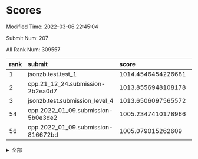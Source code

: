 # Scores

Modified Time: 2022-03-06 22:45:04

Submit Num: 207

All Rank Num: 309557

| rank |               submit               |       score        |       sigma        | pk_num |
| :--- | :--------------------------------- | :----------------- | :----------------- | :----- |
| 1    | jsonzb.test.test_1                 | 1014.4546454226681 | 0.8717172411420533 | 5979   |
| 2    | cpp.21_12_24.submission-2b2ea0d7   | 1013.8556948108178 | 0.8241600420058771 | 5981   |
| 3    | jsonzb.test.submission_level_4     | 1013.6506097565572 | 0.8057840596399156 | 5984   |
| 54   | cpp.2022_01_09.submission-5b0e3de2 | 1005.2347410178966 | 0.7141744804335706 | 5982   |
| 56   | cpp.2022_01_09.submission-816672bd | 1005.079015262609  | 0.7011032304142412 | 5986   |


<details>
<summary>全部</summary>

| rank |                 submit                 |       score        |       sigma        | pk_num |
| :--- | :------------------------------------- | :----------------- | :----------------- | :----- |
| 1    | jsonzb.test.test_1                     | 1014.4546454226681 | 0.8717172411420533 | 5979   |
| 2    | cpp.21_12_24.submission-2b2ea0d7       | 1013.8556948108178 | 0.8241600420058771 | 5981   |
| 3    | jsonzb.test.submission_level_4         | 1013.6506097565572 | 0.8057840596399156 | 5984   |
| 4    | gobigger.level_3.submission_level_3_31 | 1011.5675990972684 | 0.7490553359887282 | 5989   |
| 5    | gobigger.level_3.submission_level_3_46 | 1011.2517833571883 | 0.7838813261102716 | 5983   |
| 6    | gobigger.level_3.submission_level_3_45 | 1010.8818702268138 | 0.768903595100562  | 5982   |
| 7    | gobigger.level_3.submission_level_3_32 | 1010.8741050221176 | 0.7674355323261434 | 5976   |
| 8    | gobigger.level_3.submission_level_3_4  | 1010.6730681788279 | 0.7742209072001364 | 5984   |
| 9    | gobigger.level_3.submission_level_3_23 | 1010.4927261902367 | 0.7960326207366601 | 5981   |
| 10   | gobigger.level_3.submission_level_3_9  | 1010.4404796740182 | 0.7716240914205819 | 5982   |
| 11   | gobigger.level_3.submission_level_3_22 | 1010.3992974309461 | 0.7561858714316261 | 5977   |
| 12   | gobigger.level_3.submission_level_3_38 | 1010.3789716240813 | 0.7475633838924898 | 5981   |
| 13   | gobigger.level_3.submission_level_3_44 | 1010.3570235100609 | 0.7615306703104002 | 5980   |
| 14   | gobigger.level_3.submission_level_3_2  | 1010.3238560548491 | 0.738001277860209  | 5981   |
| 15   | gobigger.level_3.submission_level_3_0  | 1010.3123567875549 | 0.7683720514443302 | 5976   |
| 16   | gobigger.level_3.submission_level_3_29 | 1010.2822625530074 | 0.7649404495460774 | 5986   |
| 17   | gobigger.level_3.submission_level_3_25 | 1010.2771842265643 | 0.7753878252804561 | 5984   |
| 18   | gobigger.level_3.submission_level_3_8  | 1010.1995342893298 | 0.7436490263927172 | 5978   |
| 19   | gobigger.level_3.submission_level_3_14 | 1010.1275784575798 | 0.7471758454729782 | 5983   |
| 20   | gobigger.level_3.submission_level_3_20 | 1010.0630878539213 | 0.760473806078738  | 5984   |
| 21   | gobigger.level_3.submission_level_3_35 | 1010.0418516242995 | 0.7526679782175654 | 5989   |
| 22   | gobigger.level_3.submission_level_3_34 | 1010.0132365750059 | 0.7425305086714143 | 5979   |
| 23   | gobigger.level_3.submission_level_3_15 | 1009.8883094574495 | 0.7526329179943005 | 5978   |
| 24   | gobigger.level_3.submission_level_3_11 | 1009.8846744443867 | 0.7590527315789101 | 5981   |
| 25   | gobigger.level_3.submission_level_3_21 | 1009.8582581631484 | 0.7545956097100812 | 5981   |
| 26   | gobigger.level_3.submission_level_3_47 | 1009.8308022167005 | 0.7619841619732863 | 5979   |
| 27   | gobigger.level_3.submission_level_3_18 | 1009.7928727679968 | 0.7635918856161698 | 5984   |
| 28   | gobigger.level_3.submission_level_3_1  | 1009.7895926673439 | 0.7477989075554    | 5977   |
| 29   | gobigger.level_3.submission_level_3_36 | 1009.7367149812194 | 0.7545276816314509 | 5982   |
| 30   | gobigger.level_3.submission_level_3_42 | 1009.6741978999269 | 0.7463788365345836 | 5982   |
| 31   | gobigger.level_3.submission_level_3_16 | 1009.6700778564008 | 0.7915344712745395 | 5984   |
| 32   | gobigger.level_3.submission_level_3_43 | 1009.5979942677682 | 0.7601569423732304 | 5982   |
| 33   | gobigger.level_3.submission_level_3_12 | 1009.5694197621314 | 0.7411185267476263 | 5984   |
| 34   | gobigger.level_3.submission_level_3_27 | 1009.5173907111568 | 0.7613659719953748 | 5980   |
| 35   | gobigger.level_3.submission_level_3_19 | 1009.5141989707337 | 0.7470177819997249 | 5981   |
| 36   | gobigger.level_3.submission_level_3_41 | 1009.4802698488837 | 0.7515448894291813 | 5978   |
| 37   | gobigger.level_3.submission_level_3_26 | 1009.4698932716648 | 0.7501400887956408 | 5985   |
| 38   | gobigger.level_3.submission_level_3_6  | 1009.4578421526463 | 0.761126770470416  | 5981   |
| 39   | gobigger.level_3.submission_level_3_30 | 1009.4153594391547 | 0.7494351207397045 | 5984   |
| 40   | gobigger.level_3.submission_level_3_28 | 1009.2995556033927 | 0.7613833790082569 | 5985   |
| 41   | gobigger.level_3.submission_level_3_17 | 1009.2750316323923 | 0.7505886900914812 | 5983   |
| 42   | gobigger.level_3.submission_level_3_13 | 1009.1557374054352 | 0.7595558167358919 | 5982   |
| 43   | gobigger.level_3.submission_level_3_48 | 1009.1552082980339 | 0.7528010627693154 | 5981   |
| 44   | gobigger.level_3.submission_level_3_7  | 1009.1504847341497 | 0.7352098794716552 | 5985   |
| 45   | gobigger.level_3.submission_level_3_37 | 1008.983430149835  | 0.7463455171616163 | 5983   |
| 46   | gobigger.level_3.submission_level_3_49 | 1008.8477073008021 | 0.7362780424621014 | 5986   |
| 47   | gobigger.level_3.submission_level_3_40 | 1008.8182640455642 | 0.7472448841762879 | 5980   |
| 48   | gobigger.level_3.submission_level_3_33 | 1008.681054472037  | 0.7521232386323964 | 5984   |
| 49   | gobigger.level_3.submission_level_3_5  | 1008.6348967008706 | 0.724782984310681  | 5981   |
| 50   | gobigger.level_3.submission_level_3_39 | 1008.622442446035  | 0.7500393495800852 | 5981   |
| 51   | gobigger.level_3.submission_level_3_10 | 1008.596275681459  | 0.729571992356464  | 5981   |
| 52   | gobigger.level_3.submission_level_3_24 | 1008.0175364459635 | 0.7336244734139993 | 5985   |
| 53   | gobigger.level_3.submission_level_3_3  | 1007.9080585407312 | 0.7415121618861109 | 5977   |
| 54   | cpp.2022_01_09.submission-5b0e3de2     | 1005.2347410178966 | 0.7141744804335706 | 5982   |
| 55   | gobigger.level_1.submission_level_1_4  | 1005.1795067672414 | 0.7369071400187784 | 5974   |
| 56   | cpp.2022_01_09.submission-816672bd     | 1005.079015262609  | 0.7011032304142412 | 5986   |
| 57   | gobigger.level_1.submission_level_1_12 | 1004.818168542271  | 0.7164893673335673 | 5980   |
| 58   | gobigger.level_1.submission_level_1_46 | 1004.7301519274267 | 0.7228350020209283 | 5978   |
| 59   | gobigger.level_1.submission_level_1_48 | 1004.5628040039752 | 0.7153869604685842 | 5978   |
| 60   | gobigger.level_1.submission_level_1_9  | 1004.5036400882893 | 0.7111546879970583 | 5978   |
| 61   | gobigger.level_1.submission_level_1_36 | 1004.4670651983857 | 0.7279555833744101 | 5984   |
| 62   | gobigger.level_1.submission_level_1_34 | 1004.4325118361957 | 0.7242557292528651 | 5983   |
| 63   | gobigger.level_1.submission_level_1_24 | 1004.2977255840015 | 0.7207729381132469 | 5989   |
| 64   | gobigger.level_1.submission_level_1_41 | 1004.2568923598513 | 0.7167286189056384 | 5977   |
| 65   | gobigger.level_1.submission_level_1_37 | 1004.1725420341761 | 0.7131992049463447 | 5982   |
| 66   | gobigger.level_1.submission_level_1_3  | 1004.0794365438893 | 0.7152617352870486 | 5982   |
| 67   | gobigger.level_1.submission_level_1_20 | 1003.9639584332081 | 0.716300981896629  | 5982   |
| 68   | gobigger.level_1.submission_level_1_6  | 1003.9499361950573 | 0.718134356370498  | 5984   |
| 69   | gobigger.level_1.submission_level_1_10 | 1003.8785061165091 | 0.7146220962884595 | 5990   |
| 70   | gobigger.level_1.submission_level_1_32 | 1003.7511543044826 | 0.7117429474589476 | 5981   |
| 71   | gobigger.level_1.submission_level_1_43 | 1003.620565338044  | 0.7215673389422301 | 5979   |
| 72   | gobigger.level_1.submission_level_1_16 | 1003.5684131777919 | 0.7136252572374352 | 5978   |
| 73   | gobigger.level_1.submission_level_1_2  | 1003.5580474315335 | 0.7240717672038972 | 5985   |
| 74   | gobigger.level_1.submission_level_1_38 | 1003.5085888662929 | 0.7233600092779011 | 5982   |
| 75   | gobigger.level_1.submission_level_1_39 | 1003.418861087569  | 0.7143324677953782 | 5986   |
| 76   | gobigger.level_1.submission_level_1_28 | 1003.3475946292338 | 0.7023443761977441 | 5980   |
| 77   | gobigger.level_1.submission_level_1_21 | 1003.3259461799165 | 0.7219082339918961 | 5981   |
| 78   | gobigger.level_1.submission_level_1_27 | 1003.2762976925522 | 0.7150308859647689 | 5981   |
| 79   | gobigger.level_1.submission_level_1_42 | 1003.2631800148713 | 0.707487036453596  | 5984   |
| 80   | gobigger.level_1.submission_level_1_45 | 1003.2591502602633 | 0.708308624230564  | 5980   |
| 81   | gobigger.level_1.submission_level_1_0  | 1003.2529620459695 | 0.7208476836163455 | 5983   |
| 82   | gobigger.level_1.submission_level_1_35 | 1003.1983078553423 | 0.7181737774176945 | 5982   |
| 83   | gobigger.level_1.submission_level_1_14 | 1003.1772693615313 | 0.7098187034288053 | 5982   |
| 84   | gobigger.level_1.submission_level_1_49 | 1003.1744930619062 | 0.7076031632981392 | 5981   |
| 85   | gobigger.level_1.submission_level_1_19 | 1003.1422837213628 | 0.7183103970403953 | 5988   |
| 86   | gobigger.level_1.submission_level_1_33 | 1003.100268905734  | 0.7139799496199949 | 5983   |
| 87   | gobigger.level_1.submission_level_1_7  | 1003.0740459129966 | 0.7193666336131528 | 5981   |
| 88   | gobigger.level_1.submission_level_1_25 | 1003.0620917279733 | 0.7199617493787797 | 5977   |
| 89   | gobigger.level_1.submission_level_1_11 | 1003.0006638929013 | 0.718884955958245  | 5979   |
| 90   | gobigger.level_1.submission_level_1_13 | 1002.9935719100578 | 0.72518730645936   | 5981   |
| 91   | gobigger.level_1.submission_level_1_5  | 1002.9571267234687 | 0.71835748231777   | 5989   |
| 92   | gobigger.level_1.submission_level_1_47 | 1002.9254305282473 | 0.714515739968252  | 5979   |
| 93   | gobigger.level_1.submission_level_1_1  | 1002.9108120673069 | 0.7184739799794088 | 5980   |
| 94   | gobigger.level_1.submission_level_1_30 | 1002.8506989163028 | 0.7181213463941593 | 5986   |
| 95   | gobigger.level_1.submission_level_1_23 | 1002.8136662728293 | 0.7175966315219185 | 5979   |
| 96   | gobigger.level_1.submission_level_1_8  | 1002.6858867714294 | 0.720907670021478  | 5986   |
| 97   | gobigger.level_1.submission_level_1_44 | 1002.6130501781106 | 0.7181635978674495 | 5979   |
| 98   | gobigger.level_1.submission_level_1_18 | 1002.5564943718598 | 0.7185795919969032 | 5986   |
| 99   | gobigger.level_1.submission_level_1_22 | 1002.5532220784968 | 0.7127305932671117 | 5977   |
| 100  | gobigger.level_1.submission_level_1_15 | 1002.4191444097527 | 0.7129102007253052 | 5987   |
| 101  | gobigger.level_1.submission_level_1_31 | 1002.3019395360744 | 0.717745003873932  | 5986   |
| 102  | gobigger.level_1.submission_level_1_17 | 1002.1809712412978 | 0.7085068224713768 | 5977   |
| 103  | gobigger.level_1.submission_level_1_29 | 1002.0599943850835 | 0.7068025745124888 | 5983   |
| 104  | gobigger.level_1.submission_level_1_40 | 1001.6008904704728 | 0.7323055128187111 | 5974   |
| 105  | gobigger.level_1.submission_level_1_26 | 1001.4604166702488 | 0.7215293960822341 | 5986   |
| 106  | gobigger.random.submission_random_42   | 997.242433119814   | 0.7096691534600403 | 5980   |
| 107  | gobigger.random.submission_random_44   | 997.0563435485458  | 0.7069317335434665 | 5986   |
| 108  | gobigger.random.submission_random_13   | 996.9897694385903  | 0.7080056880863621 | 5978   |
| 109  | gobigger.random.submission_random_1    | 996.8615467621632  | 0.7039251106828663 | 5978   |
| 110  | gobigger.random.submission_random_40   | 996.8080497680636  | 0.7041524232911984 | 5981   |
| 111  | gobigger.random.submission_random_26   | 996.6495866764865  | 0.6953938656100164 | 5986   |
| 112  | gobigger.random.submission_random_49   | 996.6358329214953  | 0.7032029279383205 | 5979   |
| 113  | gobigger.random.submission_random_24   | 996.5112116759941  | 0.7018787982709912 | 5980   |
| 114  | gobigger.random.submission_random_4    | 996.490474034695   | 0.7062306616861297 | 5982   |
| 115  | gobigger.random.submission_random_10   | 996.4134854856264  | 0.7226487862995055 | 5982   |
| 116  | gobigger.random.submission_random_15   | 996.4062350704502  | 0.7055671432238158 | 5978   |
| 117  | gobigger.random.submission_random_25   | 996.3830943051031  | 0.711864221030298  | 5983   |
| 118  | gobigger.random.submission_random_28   | 996.324357661666   | 0.7061638290821506 | 5986   |
| 119  | gobigger.random.submission_random_43   | 996.3069116802243  | 0.7266652814288089 | 5979   |
| 120  | gobigger.random.submission_random_38   | 996.2858169533973  | 0.7027652984168764 | 5981   |
| 121  | gobigger.random.submission_random_37   | 996.2598561786332  | 0.7228529514126009 | 5980   |
| 122  | gobigger.random.submission_random_39   | 996.2504649244412  | 0.7178266138872627 | 5977   |
| 123  | gobigger.random.submission_random_34   | 996.1834778625233  | 0.7057288462646799 | 5979   |
| 124  | gobigger.random.submission_random_36   | 996.1573725898504  | 0.7020203974764395 | 5980   |
| 125  | gobigger.random.submission_random_6    | 996.1283785650484  | 0.7207728484949012 | 5984   |
| 126  | gobigger.random.submission_random_27   | 996.0276109921357  | 0.7125303207293272 | 5987   |
| 127  | gobigger.random.submission_random_3    | 996.0067833295134  | 0.709733378786123  | 5985   |
| 128  | gobigger.random.submission_random_23   | 995.994829812789   | 0.7108002380643639 | 5984   |
| 129  | gobigger.random.submission_random_19   | 995.9650915108374  | 0.7089919632520449 | 5985   |
| 130  | gobigger.random.submission_random_32   | 995.872993586938   | 0.7209439791329635 | 5984   |
| 131  | gobigger.random.submission_random_33   | 995.8683388172047  | 0.7189764316072547 | 5985   |
| 132  | gobigger.random.submission_random_41   | 995.8627373786002  | 0.7165976395290254 | 5984   |
| 133  | gobigger.random.submission_random_0    | 995.776081488318   | 0.7113785493808131 | 5980   |
| 134  | gobigger.random.submission_random_48   | 995.7653293416912  | 0.700457720478622  | 5983   |
| 135  | gobigger.random.submission_random_2    | 995.7442153681566  | 0.7086199105541994 | 5985   |
| 136  | gobigger.random.submission_random_35   | 995.7389784336787  | 0.720671403880023  | 5977   |
| 137  | gobigger.random.submission_random_16   | 995.7263851244043  | 0.7081624311235762 | 5983   |
| 138  | gobigger.random.submission_random_9    | 995.7259460014753  | 0.7108110078233215 | 5982   |
| 139  | gobigger.random.submission_random_21   | 995.7053387837973  | 0.7071084981807095 | 5984   |
| 140  | gobigger.random.submission_random_14   | 995.6907667124019  | 0.7203003069499905 | 5977   |
| 141  | gobigger.random.submission_random_47   | 995.6250771526763  | 0.7133639673141907 | 5982   |
| 142  | gobigger.random.submission_random_46   | 995.6102205072095  | 0.7046866258101833 | 5983   |
| 143  | gobigger.random.submission_random_20   | 995.5541118712308  | 0.7102851978517085 | 5987   |
| 144  | gobigger.random.submission_random_7    | 995.5087384140135  | 0.7275080034091268 | 5980   |
| 145  | gobigger.random.submission_random_11   | 995.4673118536336  | 0.7159575407842573 | 5980   |
| 146  | gobigger.random.submission_random_12   | 995.3632799426128  | 0.7006398999210568 | 5982   |
| 147  | gobigger.random.submission_random_8    | 995.2849617011412  | 0.7134329142134646 | 5981   |
| 148  | gobigger.random.submission_random_22   | 995.1655984858614  | 0.7174192736844269 | 5983   |
| 149  | gobigger.random.submission_random_45   | 994.9206403216319  | 0.7196044146897914 | 5979   |
| 150  | gobigger.random.submission_random_29   | 994.8471465409764  | 0.724905900579036  | 5981   |
| 151  | gobigger.random.submission_random_18   | 994.7205333276253  | 0.7057944908833782 | 5984   |
| 152  | gobigger.random.submission_random_17   | 994.7172856943877  | 0.7107175000074651 | 5982   |
| 153  | gobigger.random.submission_random_31   | 994.6252189926917  | 0.7133426048456435 | 5983   |
| 154  | gobigger.random.submission_random_30   | 994.5452100167836  | 0.735171032247639  | 5985   |
| 155  | gobigger.level_2.submission_level_2_24 | 994.3737694539675  | 0.7298189331159827 | 5980   |
| 156  | gobigger.random.submission_random_5    | 994.3399823609212  | 0.7243135967198314 | 5983   |
| 157  | gobigger.level_2.submission_level_2_41 | 994.2887745474272  | 0.7279925931241606 | 5987   |
| 158  | gobigger.level_2.submission_level_2_14 | 994.165059119567   | 0.7519553385749624 | 5975   |
| 159  | gobigger.level_2.submission_level_2_34 | 993.8125741863558  | 0.7291633869958133 | 5985   |
| 160  | gobigger.level_2.submission_level_2_13 | 993.7777273615355  | 0.7418125424930416 | 5985   |
| 161  | gobigger.level_2.submission_level_2_9  | 993.7242736207161  | 0.7432994390321204 | 5978   |
| 162  | gobigger.level_2.submission_level_2_47 | 993.6659872799411  | 0.7315641556931058 | 5982   |
| 163  | gobigger.level_2.submission_level_2_19 | 993.30369841406    | 0.7286458943576278 | 5979   |
| 164  | gobigger.level_2.submission_level_2_46 | 993.1869877710063  | 0.7384213550665184 | 5980   |
| 165  | gobigger.level_2.submission_level_2_7  | 993.1094677901663  | 0.733245859901376  | 5979   |
| 166  | gobigger.level_2.submission_level_2_3  | 993.0997685752704  | 0.7331017748159544 | 5979   |
| 167  | gobigger.level_2.submission_level_2_23 | 993.018340860838   | 0.751861174815533  | 5981   |
| 168  | gobigger.level_2.submission_level_2_20 | 992.9692068120112  | 0.74664780065087   | 5978   |
| 169  | gobigger.level_2.submission_level_2_4  | 992.9086494722625  | 0.7304798045863325 | 5977   |
| 170  | gobigger.level_2.submission_level_2_12 | 992.8724118244724  | 0.7244493660355245 | 5981   |
| 171  | gobigger.level_2.submission_level_2_30 | 992.8436178684645  | 0.7439466968734436 | 5981   |
| 172  | gobigger.level_2.submission_level_2_44 | 992.8023637823487  | 0.7364879037809398 | 5980   |
| 173  | gobigger.level_2.submission_level_2_2  | 992.716947475223   | 0.7298751628269448 | 5981   |
| 174  | gobigger.level_2.submission_level_2_22 | 992.6381205728346  | 0.7633567307292486 | 5980   |
| 175  | gobigger.level_2.submission_level_2_21 | 992.629922698478   | 0.7381243011858263 | 5978   |
| 176  | gobigger.level_2.submission_level_2_6  | 992.5866058970256  | 0.7255045349049788 | 5987   |
| 177  | gobigger.level_2.submission_level_2_32 | 992.5229811482569  | 0.7609985683492693 | 5983   |
| 178  | gobigger.level_2.submission_level_2_27 | 992.4361555013819  | 0.7362994709771689 | 5985   |
| 179  | gobigger.level_2.submission_level_2_10 | 992.3781231972492  | 0.736394138257793  | 5978   |
| 180  | gobigger.level_2.submission_level_2_39 | 992.3279219678432  | 0.7515644372455685 | 5978   |
| 181  | gobigger.level_2.submission_level_2_25 | 992.3219819662762  | 0.7418240744657237 | 5985   |
| 182  | gobigger.level_2.submission_level_2_42 | 992.2730202886327  | 0.7396277276361987 | 5981   |
| 183  | gobigger.level_2.submission_level_2_37 | 992.2145379996073  | 0.7516838460373925 | 5983   |
| 184  | gobigger.level_2.submission_level_2_18 | 992.1810514893501  | 0.7595252040446805 | 5986   |
| 185  | gobigger.level_2.submission_level_2_1  | 992.1495248582462  | 0.7369929059033009 | 5982   |
| 186  | gobigger.level_2.submission_level_2_8  | 992.0147956391977  | 0.744714425622259  | 5979   |
| 187  | gobigger.level_2.submission_level_2_49 | 991.984239736626   | 0.7357018979345932 | 5981   |
| 188  | gobigger.level_2.submission_level_2_40 | 991.9289715448458  | 0.7351908358843555 | 5986   |
| 189  | gobigger.level_2.submission_level_2_0  | 991.815966249861   | 0.7555945407829465 | 5986   |
| 190  | gobigger.level_2.submission_level_2_38 | 991.8123629659959  | 0.7536455366316964 | 5980   |
| 191  | gobigger.level_2.submission_level_2_29 | 991.6523951269611  | 0.7349980647521316 | 5982   |
| 192  | gobigger.level_2.submission_level_2_16 | 991.6304878585983  | 0.7405154804448373 | 5980   |
| 193  | gobigger.level_2.submission_level_2_31 | 991.5698019483775  | 0.7611427512270915 | 5976   |
| 194  | gobigger.level_2.submission_level_2_43 | 991.4365585420819  | 0.7374257424330181 | 5983   |
| 195  | gobigger.level_2.submission_level_2_45 | 991.3840369333932  | 0.7412177952819448 | 5977   |
| 196  | gobigger.level_2.submission_level_2_33 | 991.3724637161807  | 0.7363993213778611 | 5982   |
| 197  | gobigger.level_2.submission_level_2_15 | 991.350837317151   | 0.7584295344854335 | 5984   |
| 198  | gobigger.level_2.submission_level_2_26 | 991.3004937020505  | 0.7486794191714644 | 5987   |
| 199  | gobigger.level_2.submission_level_2_5  | 991.2447417084603  | 0.7556792020561325 | 5979   |
| 200  | gobigger.level_2.submission_level_2_36 | 991.2409894502835  | 0.7457502021238934 | 5982   |
| 201  | gobigger.level_2.submission_level_2_11 | 991.1898687854606  | 0.7548758656944179 | 5982   |
| 202  | gobigger.level_2.submission_level_2_48 | 990.9070109564025  | 0.7510871920424629 | 5983   |
| 203  | gobigger.level_2.submission_level_2_17 | 990.6295285718953  | 0.742150880395478  | 5982   |
| 204  | gobigger.level_2.submission_level_2_35 | 990.5559984023166  | 0.7532705342568868 | 5981   |
| 205  | gobigger.level_2.submission_level_2_28 | 988.8739027821488  | 0.7798532988295905 | 5983   |
| 206  | gobigger.none.submission_none_1        | 977.8577795865975  | 1.3829220109781173 | 5987   |
| 207  | gobigger.none.submission_none_0        | 976.0352863004027  | 1.4852373386520503 | 5983   |

</details>